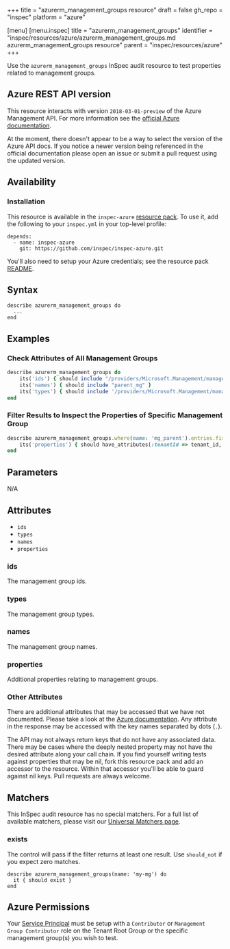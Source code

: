 +++
title = "azurerm_management_groups resource"
draft = false
gh_repo = "inspec"
platform = "azure"

[menu]
  [menu.inspec]
    title = "azurerm_management_groups"
    identifier = "inspec/resources/azure/azurerm_management_groups.md azurerm_management_groups resource"
    parent = "inspec/resources/azure"
+++

Use the `azurerm_management_groups` InSpec audit resource to test properties related to
management groups.

## Azure REST API version

This resource interacts with version `2018-03-01-preview` of the Azure
Management API. For more information see the [official Azure documentation](https://docs.microsoft.com/en-us/java/api/com.azure.resourcemanager.loganalytics.models.managementgroups.list?view=azure-java-preview).

At the moment, there doesn't appear to be a way to select the version of the
Azure API docs. If you notice a newer version being referenced in the official
documentation please open an issue or submit a pull request using the updated
version.

## Availability

### Installation

This resource is available in the `inspec-azure` [resource
pack](/inspec/glossary/#resource-pack). To use it,
add the following to your `inspec.yml` in your top-level profile:

    depends:
      - name: inspec-azure
        git: https://github.com/inspec/inspec-azure.git

You'll also need to setup your Azure credentials; see the resource pack
[README](https://github.com/inspec/inspec-azure#inspec-for-azure).

## Syntax

    describe azurerm_management_groups do
      ...
    end

## Examples

### Check Attributes of All Management Groups

```ruby
describe azurerm_management_groups do
    its('ids') { should include "/providers/Microsoft.Management/managementGroups/mg_id" }
    its('names') { should include "parent_mg" }
    its('types') { should include '/providers/Microsoft.Management/managementGroups' }
end
```

### Filter Results to Inspect the Properties of Specific Management Group

```ruby
describe azurerm_management_groups.where(name: 'mg_parent').entries.first do
    its('properties') { should have_attributes(:tenantId => tenant_id, :displayName => parent_dn)}
end
```

## Parameters

N/A

## Attributes

- `ids`
- `types`
- `names`
- `properties`

### ids

The management group ids.

### types

The management group types.

### names

The management group names.

### properties

Additional properties relating to management groups.

### Other Attributes

There are additional attributes that may be accessed that we have not
documented. Please take a look at the [Azure documentation](#azure-rest-api-version).
Any attribute in the response may be accessed with the key names separated by
dots (`.`).

The API may not always return keys that do not have any associated data. There
may be cases where the deeply nested property may not have the desired
attribute along your call chain. If you find yourself writing tests against
properties that may be nil, fork this resource pack and add an accessor to the
resource. Within that accessor you'll be able to guard against nil keys. Pull
requests are always welcome.

## Matchers

This InSpec audit resource has no special matchers. For a full list of
available matchers, please visit our [Universal Matchers
page](/inspec/matchers/).

### exists

The control will pass if the filter returns at least one result. Use
`should_not` if you expect zero matches.

    describe azurerm_management_groups(name: 'my-mg') do
      it { should exist }
    end

## Azure Permissions

Your [Service
Principal](https://docs.microsoft.com/en-us/azure/azure-resource-manager/resource-group-create-service-principal-portal)
must be setup with a `Contributor` or `Management Group Contributor` role on the
Tenant Root Group or the specific management group(s) you wish to test.
